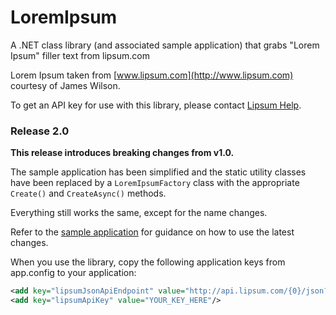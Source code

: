# LoremIpsum
A .NET class library (and associated sample application) that grabs "Lorem Ipsum" filler text from lipsum.com

Lorem Ipsum taken from [www.lipsum.com](http://www.lipsum.com) courtesy of James Wilson.

To get an API key for use with this library, please contact [Lipsum Help](mailto:help@lipsum.com).

### Release 2.0

**This release introduces breaking changes from v1.0.**

The sample application has been simplified and the static utility classes have been replaced by a `LoremIpsumFactory` class with the appropriate `Create()` and `CreateAsync()` methods.

Everything still works the same, except for the name changes. 

Refer to the [sample application](https://github.com/cerkit/lorem-ipsum/blob/master/LoremIpsumSampleApp/Program.cs) for guidance on how to use the latest changes.


When you use the library, copy the following application keys from app.config to your application:

```xml
<add key="lipsumJsonApiEndpoint" value="http://api.lipsum.com/{0}/json?amount={1}&amp;start={2}&amp;what={3}" />
<add key="lipsumApiKey" value="YOUR_KEY_HERE"/>
```
